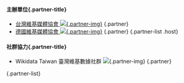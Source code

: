 #### 主辦單位{.partner-title}
- [台灣維基媒體協會 ![](https://upload.wikimedia.org/wikipedia/commons/c/c4/Wikimedia_Taiwan.svg){.partner-img}](https://www.facebook.com/wikimedia.tw) {.partner}
- [德國維基媒體協會 ![](https://upload.wikimedia.org/wikipedia/commons/e/e8/Wikimedia_Deutschland-Logo.svg){.partner-img}](https://social.wikimedia.de/@wikimediaDE) {.partner}
{.partner-list .host}
#### 社群協力{.partner-title}
- Wikidata Taiwan 臺灣維基數據社群 ![](https://upload.wikimedia.org/wikipedia/commons/7/79/Wikidata-logo-rgb-withtaiwan.svg){.partner-img} {.partner}

{.partner-list}